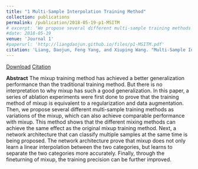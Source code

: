 ```yaml
---
title: "1 Multi-Sample Interpolation Training Method"
collection: publications
permalink: /publication/2018-05-19-p1-MSITM
# excerpt: 'We propose several different multi-sample training methods as variations of the mixup, which can also achieve comparable performance with mixup.'
#date: 2018-05-19
venue: 'Journal 1'
#paperurl: 'http://liangdaojun.github.io/files/p1-MSITM.pdf'
citation: 'Liang, Daojun, Feng Yang, and Xiuping Wang. "Multi-Sample Interpolation Training Method." Proceedings of the 2018 International Conference on Machine Learning Technologies. 2018.'
---
```


[Download](http://liangdaojun.github.io/files/p1-MSITM.pdf)
[Citation](http://liangdaojun.github.io/files/c3-Under-Mixup.bib)

**Abstract**
The mixup training method has achieved a better generalization performance than the traditional training method. But there is no interpretation to why mixup has such a good generalization. In this paper, a series of ablation experiments were first done to prove that the training method of mixup is equivalent to a regularization and data augmentation. Then, we propose several different multi-sample training methods as variations of the mixup, which can also achieve comparable performance with mixup. This method shows that the different mixing methods can achieve the same effect as the original mixup training method. Next, a network architecture that can classify multiple samples at the same time is being proposed. The network architecture prove that mixup does not only learn a linear interpolation between the two categories, but learns to separate the two categories more accurately. Finally, through the fineturning of mixup, the training precision can be further improved.